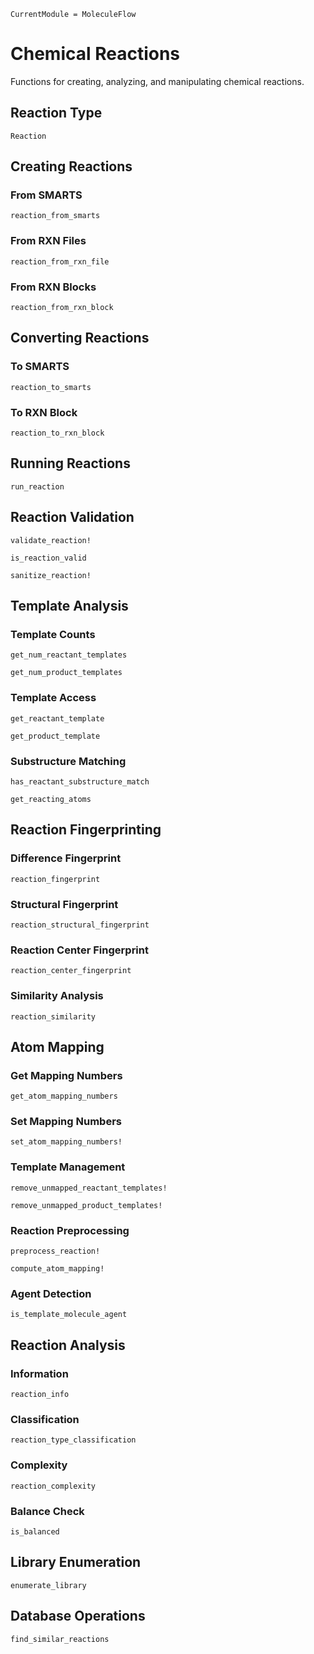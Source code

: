 ```@meta
CurrentModule = MoleculeFlow
```

# Chemical Reactions

Functions for creating, analyzing, and manipulating chemical reactions.

## Reaction Type

```@docs
Reaction
```

## Creating Reactions

### From SMARTS

```@docs
reaction_from_smarts
```

### From RXN Files

```@docs
reaction_from_rxn_file
```

### From RXN Blocks

```@docs
reaction_from_rxn_block
```

## Converting Reactions

### To SMARTS

```@docs
reaction_to_smarts
```

### To RXN Block

```@docs
reaction_to_rxn_block
```

## Running Reactions

```@docs
run_reaction
```

## Reaction Validation

```@docs
validate_reaction!
```

```@docs
is_reaction_valid
```

```@docs
sanitize_reaction!
```

## Template Analysis

### Template Counts

```@docs
get_num_reactant_templates
```

```@docs
get_num_product_templates
```

### Template Access

```@docs
get_reactant_template
```

```@docs
get_product_template
```

### Substructure Matching

```@docs
has_reactant_substructure_match
```

```@docs
get_reacting_atoms
```

## Reaction Fingerprinting

### Difference Fingerprint

```@docs
reaction_fingerprint
```

### Structural Fingerprint

```@docs
reaction_structural_fingerprint
```

### Reaction Center Fingerprint

```@docs
reaction_center_fingerprint
```

### Similarity Analysis

```@docs
reaction_similarity
```

## Atom Mapping

### Get Mapping Numbers

```@docs
get_atom_mapping_numbers
```

### Set Mapping Numbers

```@docs
set_atom_mapping_numbers!
```

### Template Management

```@docs
remove_unmapped_reactant_templates!
```

```@docs
remove_unmapped_product_templates!
```

### Reaction Preprocessing

```@docs
preprocess_reaction!
```

```@docs
compute_atom_mapping!
```

### Agent Detection

```@docs
is_template_molecule_agent
```

## Reaction Analysis

### Information

```@docs
reaction_info
```

### Classification

```@docs
reaction_type_classification
```

### Complexity

```@docs
reaction_complexity
```

### Balance Check

```@docs
is_balanced
```

## Library Enumeration

```@docs
enumerate_library
```

## Database Operations

```@docs
find_similar_reactions
```